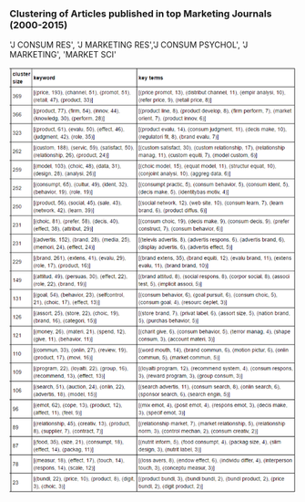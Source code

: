### Clustering of Articles published in top Marketing Journals (2000-2015)
'J CONSUM RES', 'J MARKETING RES','J CONSUM PSYCHOL', 'J MARKETING', 'MARKET SCI'

![GitHub Logo](marketing_example/marketing.png)


